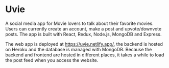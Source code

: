 # Uvie

A social media app for Movie lovers to talk about their favorite movies. Users can currently create an account, make a post and upvote/downvote posts. The app is built with React, Redux, Node.js, MongoDB and Express.

The web app is deployed at https://uvie.netlify.app/, the backend is hosted on Heroku and the database is managed with MongoDB. Because the backend and frontend are hosted in different places, it takes a while to load the post feed when you access the website.
